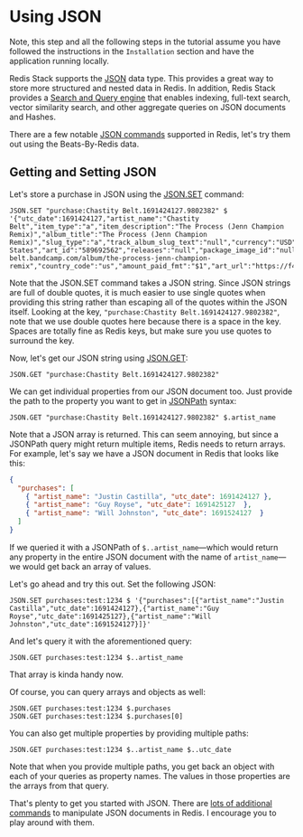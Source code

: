 # Using JSON #

Note, this step and all the following steps in the tutorial assume you have followed the instructions in the `Installation` section and have the application running locally.

Redis Stack supports the [JSON](https://redis.io/docs/stack/json/) data type. This provides a great way to store more structured and nested data in Redis. In addition, Redis Stack provides a [Search and Query engine](https://redis.io/docs/interact/search-and-query/) that enables indexing, full-text search, vector similarity search, and other aggregate queries on JSON documents and Hashes.

There are a few notable [JSON commands](https://redis.io/commands/?group=json) supported in Redis, let's try them out using the Beats-By-Redis data.

## Getting and Setting JSON ##

Let's store a purchase in JSON using the [JSON.SET](https://redis.io/commands/json.set/) command:

```redis JSON.SET a purchase
JSON.SET "purchase:Chastity Belt.1691424127.9802382" $ '{"utc_date":1691424127,"artist_name":"Chastity Belt","item_type":"a","item_description":"The Process (Jenn Champion Remix)","album_title":"The Process (Jenn Champion Remix)","slug_type":"a","track_album_slug_text":"null","currency":"USD","amount_paid":1,"item_price":1,"amount_paid_usd":1,"country":"United States","art_id":"589692562","releases":"null","package_image_id":"null","url":"//chastity-belt.bandcamp.com/album/the-process-jenn-champion-remix","country_code":"us","amount_paid_fmt":"$1","art_url":"https://f4.bcbits.com/img/a0589692562_7.jpg","utc_date_raw":1691424127.9802382}'
```

Note that the JSON.SET command takes a JSON string. Since JSON strings are full of double quotes, it is much easier to use single quotes when providing this string rather than escaping all of the quotes within the JSON itself. Looking at the key, `"purchase:Chastity Belt.1691424127.9802382"`, note that we use double quotes here because there is a space in the key. Spaces are totally fine as Redis keys, but make sure you use quotes to surround the key.

Now, let's get our JSON string using [JSON.GET](https://redis.io/commands/json.get/):

```redis JSON.GET a purchase
JSON.GET "purchase:Chastity Belt.1691424127.9802382"
```

We can get individual properties from our JSON document too. Just provide the path to the property you want to get in [JSONPath](https://redis.io/docs/stack/json/path/) syntax:

```redis JSON.GET artist_name
JSON.GET "purchase:Chastity Belt.1691424127.9802382" $.artist_name
```
Note that a JSON array is returned. This can seem annoying, but since a JSONPath query might return multiple items, Redis needs to return arrays. For example, let's say we have a JSON document in Redis that looks like this:

```json
{
  "purchases": [
    { "artist_name": "Justin Castilla", "utc_date": 1691424127 },
    { "artist_name": "Guy Royse", "utc_date": 1691425127  },
    { "artist_name": "Will Johnston", "utc_date": 1691524127  }
  ]
}
```

If we queried it with a JSONPath of `$..artist_name`—which would return any property in the entire JSON document with the name of `artist_name`—we would get back an array of values.

Let's go ahead and try this out. Set the following JSON:

```redis Create purchases
JSON.SET purchases:test:1234 $ '{"purchases":[{"artist_name":"Justin Castilla","utc_date":1691424127},{"artist_name":"Guy Royse","utc_date":1691425127},{"artist_name":"Will Johnston","utc_date":1691524127}]}'
```

And let's query it with the aforementioned query:

```redis Get $..artist_name
JSON.GET purchases:test:1234 $..artist_name
```

That array is kinda handy now.

Of course, you can query arrays and objects as well:

```redis Query arrays and objects
JSON.GET purchases:test:1234 $.purchases
JSON.GET purchases:test:1234 $.purchases[0]
```

You can also get multiple properties by providing multiple paths:

```redis Get multiple properties
JSON.GET purchases:test:1234 $..artist_name $..utc_date
```

Note that when you provide multiple paths, you get back an object with each of your queries as property names. The values in those properties are the arrays from that query.

That's plenty to get you started with JSON. There are [lots of additional commands](https://redis.io/commands/?group=json) to manipulate JSON documents in Redis. I encourage you to play around with them.
